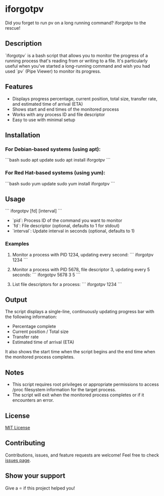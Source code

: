 # iforgotpv

Did you forget to run pv on a long running command? iforgotpv to the rescue!

## Description

\`iforgotpv\` is a bash script that allows you to monitor the progress of a running process that's reading from or writing to a file. It's particularly useful when you've started a long-running command and wish you had used \`pv\` (Pipe Viewer) to monitor its progress.

## Features

- Displays progress percentage, current position, total size, transfer rate, and estimated time of arrival (ETA)
- Shows start and end times of the monitored process
- Works with any process ID and file descriptor
- Easy to use with minimal setup

## Installation

### For Debian-based systems (using apt):

\```bash
sudo apt update
sudo apt install iforgotpv
\```

### For Red Hat-based systems (using yum):

\```bash
sudo yum update
sudo yum install iforgotpv
\```

## Usage

\```
iforgotpv <pid> [fd] [interval]
\```

- \`pid\`: Process ID of the command you want to monitor
- \`fd\`: File descriptor (optional, defaults to 1 for stdout)
- \`interval\`: Update interval in seconds (optional, defaults to 1)

### Examples

1. Monitor a process with PID 1234, updating every second:
   \```
   iforgotpv 1234
   \```

2. Monitor a process with PID 5678, file descriptor 3, updating every 5 seconds:
   \```
   iforgotpv 5678 3 5
   \```

3. List file descriptors for a process:
   \```
   iforgotpv 1234
   \```

## Output

The script displays a single-line, continuously updating progress bar with the following information:

- Percentage complete
- Current position / Total size
- Transfer rate
- Estimated time of arrival (ETA)

It also shows the start time when the script begins and the end time when the monitored process completes.

## Notes

- This script requires root privileges or appropriate permissions to access /proc filesystem information for the target process.
- The script will exit when the monitored process completes or if it encounters an error.

## License

[MIT License](https://opensource.org/licenses/MIT)

## Contributing

Contributions, issues, and feature requests are welcome! Feel free to check [issues page](https://github.com/yourusername/iforgotpv/issues).

## Show your support

Give a ⭐️ if this project helped you!

